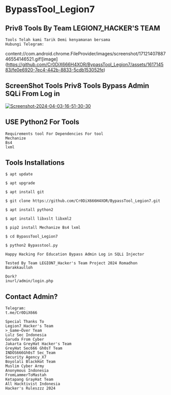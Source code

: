 # BypassTool_Legion7

## Priv8 Tools By Team LEGION7_HACKER'S TEAM
```
Tools Telah kami Tarik Demi kenyamanan bersama
Hubungi Telegram:
```
content://com.android.chrome.FileProvider/images/screenshot/1712140788746554146521.gif![image]
(https://github.com/Cr0DiX666H4XOR/BypassTool_Legion7/assets/161714583/fe0e6920-7ec4-442b-8833-5cdb153052fe)


## ScreenShot Tools Priv8 Tools Bypass Admin SQLi From Log in
<a href="https://ibb.co/QdtZPxp"><img src="https://i.ibb.co/wsjTS2B/Screenshot-2024-04-03-16-51-30-30.png" alt="Screenshot-2024-04-03-16-51-30-30" border="0"></a>

## USE Python2 For Tools
```
Requirements tool For Dependencies For tool
Mechanize
Bs4
lxml
```
## Tools Installations
```
$ apt update

$ apt upgrade

$ apt install git

$ git clone https://github.com/Cr0DiX666H4XOR/BypassTool_Legion7.git

$ apt install python2

$ apt install libxslt libxml2

$ pip2 install Mechanize Bs4 lxml

$ cd BypassTool_Legion7

$ python2 Bypasstool.py

Happy Hacking For Education Bypass Admin Log in SQLi Injector

Tested By Team LEGION7_Hacker's Team Project 2024 Romadhon Barakkaulloh

Dork?
inurl/admin/login.php
```

## Contact Admin?
```
Telegram:
t.me/Cr0DiX666

Special Thanks To
Legion7_Hacker's Team
>_Game~Over Team
Lulz Sec Indonesia
Garuda From Cyber
Jakarta GreyHat Hacker's Team
GreyHat Sec666 Gh0sT Team
INDOS666Gh0sT Sec_Team
Security Agency_X7
Boyolali BlackHat Team
Muslim Cyber Army
Anonymous Indonesia
FromLammerToMastah
Ketapang GrayHat Team
All Hacktivist Indonesia
Hacker's Ruleszzz 2024
```
